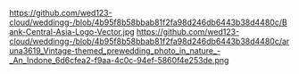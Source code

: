 https://github.com/wed123-cloud/weddingg-/blob/4b95f8b58bbab81f2fa98d246db6443b38d4480c/Bank-Central-Asia-Logo-Vector.jpg
https://github.com/wed123-cloud/weddingg-/blob/4b95f8b58bbab81f2fa98d246db6443b38d4480c/aruna3619_Vintage-themed_prewedding_photo_in_nature_-_An_Indone_6d6cfea2-f9aa-4c0c-94ef-5860f4e253de.png
